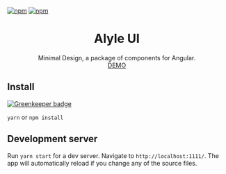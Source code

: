 [![npm](https://img.shields.io/npm/v/alyle-ui.svg?style=flat-square)]()
[![npm](https://img.shields.io/npm/dt/alyle-ui.svg?style=flat-square)]()

<div align="center">
  <h1>Alyle UI</h1>
  Minimal Design, a package of components for Angular.
  <br/>
  <a href="https://alyle-ui.firebaseapp.com/">DEMO</a>
</div>

## Install

[![Greenkeeper badge](https://badges.greenkeeper.io/A-l-y-l-e/Alyle-UI.svg)](https://greenkeeper.io/)

`yarn` or `npm install`

## Development server

Run `yarn start` for a dev server. Navigate to `http://localhost:1111/`. The app will automatically reload if you change any of the source files.

